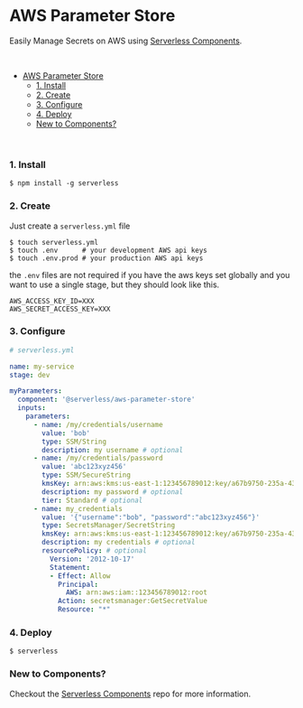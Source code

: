# AWS Parameter Store

Easily Manage Secrets on AWS using [Serverless Components](https://github.com/serverless/components).

&nbsp;

- [AWS Parameter Store](#aws-parameter-store)
    - [1. Install](#1-install)
    - [2. Create](#2-create)
    - [3. Configure](#3-configure)
    - [4. Deploy](#4-deploy)
    - [New to Components?](#new-to-components)

&nbsp;


### 1. Install

```console
$ npm install -g serverless
```

### 2. Create

Just create a `serverless.yml` file

```shell
$ touch serverless.yml
$ touch .env      # your development AWS api keys
$ touch .env.prod # your production AWS api keys
```

the `.env` files are not required if you have the aws keys set globally and you want to use a single stage, but they should look like this.

```
AWS_ACCESS_KEY_ID=XXX
AWS_SECRET_ACCESS_KEY=XXX
```

### 3. Configure

```yml
# serverless.yml

name: my-service
stage: dev

myParameters:
  component: '@serverless/aws-parameter-store'
  inputs:
    parameters:
      - name: /my/credentials/username
        value: 'bob'
        type: SSM/String
        description: my username # optional
      - name: /my/credentials/password
        value: 'abc123xyz456'
        type: SSM/SecureString
        kmsKey: arn:aws:kms:us-east-1:123456789012:key/a67b9750-235a-432b-99e4-6c59516d4f07 # optional
        description: my password # optional
        tier: Standard # optional
      - name: my_credentials
        value: '{"username":"bob", "password":"abc123xyz456"}'
        type: SecretsManager/SecretString
        kmsKey: arn:aws:kms:us-east-1:123456789012:key/a67b9750-235a-432b-99e4-6c59516d4f07 # optional
        description: my credentials # optional
        resourcePolicy: # optional
          Version: '2012-10-17'
          Statement:
          - Effect: Allow
            Principal:
              AWS: arn:aws:iam::123456789012:root
            Action: secretsmanager:GetSecretValue
            Resource: "*"
```

### 4. Deploy

```console
$ serverless
```

### New to Components?

Checkout the [Serverless Components](https://github.com/serverless/components) repo for more information.
